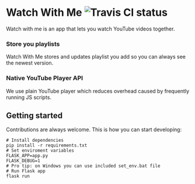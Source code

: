 # Watch With Me ![Travis CI status](https://travis-ci.org/pr0gramista/watchwithme.svg?branch=master)
Watch with me is an app that lets you watch YouTube videos together.

### Store you playlists
Watch With Me stores and updates playlist you add so you can always see the newest version.

### Native YouTube Player API
We use plain YouTube player which reduces overhead caused by frequently running JS scripts.

## Getting started
Contributions are always welcome. This is how you can start developing:
```
# Install dependencies
pip install -r requirements.txt
# Set enviroment variables
FLASK_APP=app.py
FLASK_DEBUG=1
# Pro tip: on Windows you can use included set_env.bat file
# Run Flask app
flask run
```
